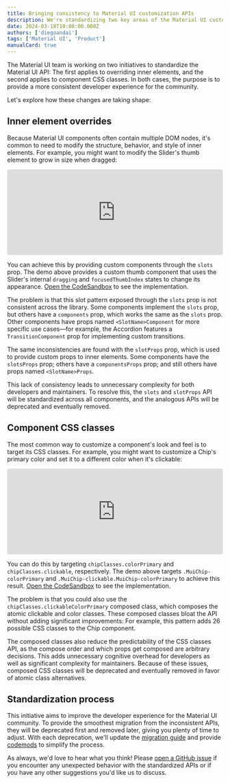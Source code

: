 ```yaml
---
title: Bringing consistency to Material UI customization APIs
description: We're standardizing two key areas of the Material UI customization APIs to reduce complexity and cognitive overhead. Read on to learn what's changing.
date: 2024-03-18T10:00:00.000Z
authors: ['diegoandai']
tags: ['Material UI', 'Product']
manualCard: true
---
```


The Material UI team is working on two initiatives to standardize the Material UI API: The first applies to overriding inner elements, and the second applies to component CSS classes.
In both cases, the purpose is to provide a more consistent developer experience for the community.

Let's explore how these changes are taking shape:

## Inner element overrides

Because Material UI components often contain multiple DOM nodes, it's common to need to modify the structure, behavior, and style of inner elements.
For example, you might want to modify the Slider's thumb element to grow in size when dragged:

<iframe src="https://codesandbox.io/embed/nw34ry?view=Editor+%2B+Preview&module=%2Fsrc%2FDemo.tsx&hidenavigation=1"
     style="width:100%; height: 200px; border:0; border-radius: 4px; overflow:hidden;"
     title="blog/material-ui-early-2024-standardization/slider-slots-example"
     allow="accelerometer; ambient-light-sensor; camera; encrypted-media; geolocation; gyroscope; hid; microphone; midi; payment; usb; vr; xr-spatial-tracking"
     sandbox="allow-forms allow-modals allow-popups allow-presentation allow-same-origin allow-scripts"
   ></iframe>

You can achieve this by providing custom components through the `slots` prop.
The demo above provides a custom thumb component that uses the Slider's internal `dragging` and `focusedThumbIndex` states to change its appearance.
[Open the CodeSandbox](https://codesandbox.io/p/sandbox/blog-material-ui-early-2024-deprecations-slider-slots-example-nw34ry?file=%2Fsrc%2FDemo.tsx) to see the implementation.

The problem is that this slot pattern exposed through the `slots` prop is not consistent across the library.
Some components implement the `slots` prop, but others have a `components` prop, which works the same as the `slots` prop.
Other components have props named `<SlotName>Component` for more specific use cases—for example, the Accordion features a `TransitionComponent` prop for implementing custom transitions.

The same inconsistencies are found with the `slotProps` prop, which is used to provide custom props to inner elements.
Some components have the `slotsProps` prop; others have a `componentsProps` prop; and still others have props named `<SlotName>Props`.

This lack of consistency leads to unnecessary complexity for both developers and maintainers.
To resolve this, the `slots` and `slotProps` API will be standardized across all components, and the analogous APIs will be deprecated and eventually removed.

## Component CSS classes

The most common way to customize a component's look and feel is to target its CSS classes.
For example, you might want to customize a Chip's primary color and set it to a different color when it's clickable:

<iframe src="https://codesandbox.io/embed/d7xqr6?view=Editor+%2B+Preview&module=%2Fsrc%2FDemo.tsx&hidenavigation=1"
     style="width:100%; height: 200px; border:0; border-radius: 4px; overflow:hidden;"
     title="blog/material-ui-early-2024-standardization/chip-classes-example"
     allow="accelerometer; ambient-light-sensor; camera; encrypted-media; geolocation; gyroscope; hid; microphone; midi; payment; usb; vr; xr-spatial-tracking"
     sandbox="allow-forms allow-modals allow-popups allow-presentation allow-same-origin allow-scripts"
   ></iframe>

You can do this by targeting `chipClasses.colorPrimary` and `chipClasses.clickable`, respectively.
The demo above targets `.MuiChip-colorPrimary` and `.MuiChip-clickable.MuiChip-colorPrimary` to achieve this result.
[Open the CodeSandbox](https://codesandbox.io/p/sandbox/blog-material-ui-early-2024-deprecations-chip-classes-example-d7xqr6?file=%2Fsrc%2FDemo.tsx) to see the implementation.

The problem is that you could also use the `chipClasses.clickableColorPrimary` composed class, which composes the atomic clickable and color classes.
These composed classes bloat the API without adding significant improvements: For example, this pattern adds 26 possible CSS classes to the Chip component.

The composed classes also reduce the predictability of the CSS classes API, as the compose order and which props get composed are arbitrary decisions.
This adds unnecessary cognitive overhead for developers as well as significant complexity for maintainers.
Because of these issues, composed CSS classes will be deprecated and eventually removed in favor of atomic class alternatives.

## Standardization process

This initiative aims to improve the developer experience for the Material UI community.
To provide the smoothest migration from the inconsistent APIs, they will be deprecated first and removed later, giving you plenty of time to adjust.
With each deprecation, we'll update the [migration guide](https://mui.com/material-ui/migration/migrating-from-deprecated-apis/) and provide [codemods](https://github.com/mui/material-ui/tree/HEAD/packages/mui-codemod#deprecations) to simplify the process.

As always, we'd love to hear what you think! Please [open a GitHub issue](https://github.com/mui/material-ui/issues/new/choose) if you encounter any unexpected behavior with the standardized APIs or if you have any other suggestions you'd like us to discuss.
